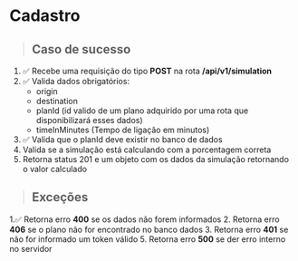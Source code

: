 # Cadastro

> ## Caso de sucesso

1. ✅ Recebe uma requisição do tipo **POST** na rota **/api/v1/simulation**
2. ✅ Valida dados obrigatórios:
   * origin
   * destination
   * planId (id valido de um plano adquirido por uma rota que disponibilizará esses dados)
   * timeInMinutes (Tempo de ligação em minutos) 
3. ✅ Valida que o planId deve existir no banco de dados
4. Valida se a simulação está calculando com a porcentagem correta
5. Retorna status 201 e um objeto com os dados da simulação retornando o valor calculado

> ## Exceções

1.✅ Retorna erro **400** se os dados não forem informados
2. Retorna erro **406** se o plano não for encontrado no banco dados
3. Retorna erro **401** se não for informado um token válido
5. Retorna erro **500** se der erro interno no servidor